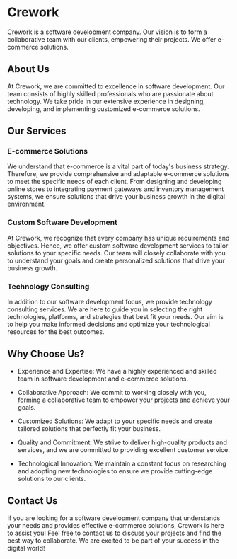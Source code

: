 # Crework

Crework is a software development company. Our vision is to form a collaborative team with our clients, empowering their projects. We offer e-commerce solutions.

## About Us

At Crework, we are committed to excellence in software development. Our team consists of highly skilled professionals who are passionate about technology. We take pride in our extensive experience in designing, developing, and implementing customized e-commerce solutions.

## Our Services

### E-commerce Solutions

We understand that e-commerce is a vital part of today's business strategy. Therefore, we provide comprehensive and adaptable e-commerce solutions to meet the specific needs of each client. From designing and developing online stores to integrating payment gateways and inventory management systems, we ensure solutions that drive your business growth in the digital environment.

### Custom Software Development

At Crework, we recognize that every company has unique requirements and objectives. Hence, we offer custom software development services to tailor solutions to your specific needs. Our team will closely collaborate with you to understand your goals and create personalized solutions that drive your business growth.

### Technology Consulting

In addition to our software development focus, we provide technology consulting services. We are here to guide you in selecting the right technologies, platforms, and strategies that best fit your needs. Our aim is to help you make informed decisions and optimize your technological resources for the best outcomes.

## Why Choose Us?

- Experience and Expertise: We have a highly experienced and skilled team in software development and e-commerce solutions.

- Collaborative Approach: We commit to working closely with you, forming a collaborative team to empower your projects and achieve your goals.

- Customized Solutions: We adapt to your specific needs and create tailored solutions that perfectly fit your business.

- Quality and Commitment: We strive to deliver high-quality products and services, and we are committed to providing excellent customer service.

- Technological Innovation: We maintain a constant focus on researching and adopting new technologies to ensure we provide cutting-edge solutions to our clients.

## Contact Us

If you are looking for a software development company that understands your needs and provides effective e-commerce solutions, Crework is here to assist you! Feel free to contact us to discuss your projects and find the best way to collaborate. We are excited to be part of your success in the digital world!
